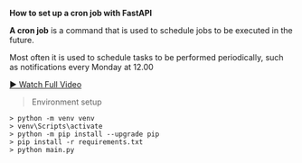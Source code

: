 **How to set up a cron job with FastAPI**

**A cron job** is a command that is used to schedule jobs to be executed in the future. 

Most often it is used to schedule tasks to be performed periodically, such as notifications every Monday at 12.00

[▶️ Watch Full Video](https://youtu.be/cjkJVBX6jU8)

> Environment setup
```
> python -m venv venv
> venv\Scripts\activate
> python -m pip install --upgrade pip
> pip install -r requirements.txt
> python main.py
```